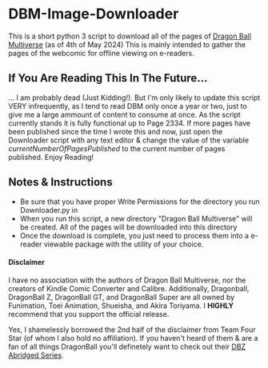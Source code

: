 # DBM-Image-Downloader
This is a short python 3 script to download all of the pages of [Dragon Ball Multiverse](https://www.dragonball-multiverse.com/) (as of 4th of May 2024)
This is mainly intended to gather the pages of the webcomic for offline viewing on e-readers.

## If You Are Reading This In The Future...
... I am probably dead (Just Kidding!). But I'm only likely to update this script VERY infrequently, as I tend to read DBM only once a year or two, just to give me a large ammount of content to consume at once. As the script currently stands it is fully functional up to Page 2334. If more pages have been published since the time I wrote this and now, just open the Downloader script with any text editor & change the value of the variable _currentNumberOfPagesPublished_ to the current number of pages published. Enjoy Reading!

## Notes & Instructions
<ul>
<li>Be sure that you have proper Write Permissions for the directory you run Downloader.py in</li>
<li>When you run this script, a new directory "Dragon Ball Multiverse" will be created. All of the pages will be downloaded into this directory</li>
<li>Once the download is complete, you just need to process them into a e-reader viewable package with the utility of your choice.</li>
</ul>

#### Disclaimer
I have no association with the authors of Dragon Ball Multiverse, nor the creators of Kindle Comic Converter and Calibre. Additionally, Dragonball, DragonBall Z, DragonBall GT, and DragonBall Super are all owned by Funimation, Toei Animation, Shueisha, and Akira Toriyama. I __HIGHLY__ recommend that you support the official release.

Yes, I shamelessly borrowed the 2nd half of the disclaimer from Team Four Star (of whom I also hold no affiliation). If you haven't heard of them & are a fan of all things DragonBall you'll definetely want to check out their [DBZ Abridged Series](https://www.youtube.com/watch?v=2nYozPLpJRE&t=1s).
